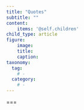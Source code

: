 ```yaml
---
title: "Quotes"
subtitle: ""
content:
    items: '@self.children'
child_type: article
figure:
    image:
    title:
    caption:
taxonomy:
  tag:
    # -
  category:
    # -
---
```




===
